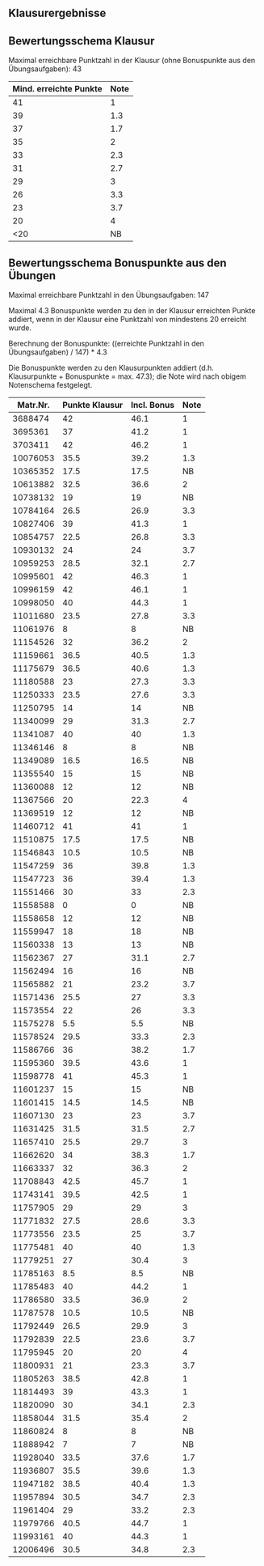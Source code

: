 ## Klausurergebnisse
## Bewertungsschema Klausur

Maximal erreichbare Punktzahl in der Klausur (ohne Bonuspunkte aus den Übungsaufgaben): 43

| Mind. erreichte Punkte | Note |
|---|---|
| 41 | 1 |
| 39 | 1.3 |
| 37 | 1.7 |
| 35 | 2 |
| 33 | 2.3 |
| 31 | 2.7 |
| 29 | 3 |
| 26 | 3.3 |
| 23 | 3.7 |
| 20 | 4 |
| <20 | NB |

## Bewertungsschema Bonuspunkte aus den Übungen

Maximal erreichbare Punktzahl in den Übungsaufgaben: 147

Maximal 4.3 Bonuspunkte werden zu den in der Klausur erreichten Punkte addiert, wenn in der Klausur eine Punktzahl von mindestens 20 
erreicht wurde.

Berechnung der Bonuspunkte: ((erreichte Punktzahl in den Übungsaufgaben) / 147) * 4.3

Die Bonuspunkte werden zu den Klausurpunkten addiert (d.h. Klausurpunkte + Bonuspunkte = max. 47.3); 
die Note wird nach obigem Notenschema festgelegt.

| Matr.Nr. | Punkte Klausur | Incl. Bonus | Note|
|---|---|---|---|
| 3688474 | 42 | 46.1 | 1 |
| 3695361 | 37 | 41.2 | 1 |
| 3703411 | 42 | 46.2 | 1 |
| 10076053 | 35.5 | 39.2 | 1.3 |
| 10365352 | 17.5 | 17.5 | NB |
| 10613882 | 32.5 | 36.6 | 2 |
| 10738132 | 19 | 19 | NB |
| 10784164 | 26.5 | 26.9 | 3.3 |
| 10827406 | 39 | 41.3 | 1 |
| 10854757 | 22.5 | 26.8 | 3.3 |
| 10930132 | 24 | 24 | 3.7 |
| 10959253 | 28.5 | 32.1 | 2.7 |
| 10995601 | 42 | 46.3 | 1 |
| 10996159 | 42 | 46.1 | 1 |
| 10998050 | 40 | 44.3 | 1 |
| 11011680 | 23.5 | 27.8 | 3.3 |
| 11061976 | 8 | 8 | NB |
| 11154526 | 32 | 36.2 | 2 |
| 11159661 | 36.5 | 40.5 | 1.3 |
| 11175679 | 36.5 | 40.6 | 1.3 |
| 11180588 | 23 | 27.3 | 3.3 |
| 11250333 | 23.5 | 27.6 | 3.3 |
| 11250795 | 14 | 14 | NB |
| 11340099 | 29 | 31.3 | 2.7 |
| 11341087 | 40 | 40 | 1.3 |
| 11346146 | 8 | 8 | NB |
| 11349089 | 16.5 | 16.5 | NB |
| 11355540 | 15 | 15 | NB |
| 11360088 | 12 | 12 | NB |
| 11367566 | 20 | 22.3 | 4 |
| 11369519 | 12 | 12 | NB |
| 11460712 | 41 | 41 | 1 |
| 11510875 | 17.5 | 17.5 | NB |
| 11546843 | 10.5 | 10.5 | NB |
| 11547259 | 36 | 39.8 | 1.3 |
| 11547723 | 36 | 39.4 | 1.3 |
| 11551466 | 30 | 33 | 2.3 |
| 11558588 | 0 | 0 | NB |
| 11558658 | 12 | 12 | NB |
| 11559947 | 18 | 18 | NB |
| 11560338 | 13 | 13 | NB |
| 11562367 | 27 | 31.1 | 2.7 |
| 11562494 | 16 | 16 | NB |
| 11565882 | 21 | 23.2 | 3.7 |
| 11571436 | 25.5 | 27 | 3.3 |
| 11573554 | 22 | 26 | 3.3 |
| 11575278 | 5.5 | 5.5 | NB |
| 11578524 | 29.5 | 33.3 | 2.3 |
| 11586766 | 36 | 38.2 | 1.7 |
| 11595360 | 39.5 | 43.6 | 1 |
| 11598778 | 41 | 45.3 | 1 |
| 11601237 | 15 | 15 | NB |
| 11601415 | 14.5 | 14.5 | NB |
| 11607130 | 23 | 23 | 3.7 |
| 11631425 | 31.5 | 31.5 | 2.7 |
| 11657410 | 25.5 | 29.7 | 3 |
| 11662620 | 34 | 38.3 | 1.7 |
| 11663337 | 32 | 36.3 | 2 |
| 11708843 | 42.5 | 45.7 | 1 |
| 11743141 | 39.5 | 42.5 | 1 |
| 11757905 | 29 | 29 | 3 |
| 11771832 | 27.5 | 28.6 | 3.3 |
| 11773556 | 23.5 | 25 | 3.7 |
| 11775481 | 40 | 40 | 1.3 |
| 11779251 | 27 | 30.4 | 3 |
| 11785163 | 8.5 | 8.5 | NB |
| 11785483 | 40 | 44.2 | 1 |
| 11786580 | 33.5 | 36.9 | 2 |
| 11787578 | 10.5 | 10.5 | NB |
| 11792449 | 26.5 | 29.9 | 3 |
| 11792839 | 22.5 | 23.6 | 3.7 |
| 11795945 | 20 | 20 | 4 |
| 11800931 | 21 | 23.3 | 3.7 |
| 11805263 | 38.5 | 42.8 | 1 |
| 11814493 | 39 | 43.3 | 1 |
| 11820090 | 30 | 34.1 | 2.3 |
| 11858044 | 31.5 | 35.4 | 2 |
| 11860824 | 8 | 8 | NB |
| 11888942 | 7 | 7 | NB |
| 11928040 | 33.5 | 37.6 | 1.7 |
| 11936807 | 35.5 | 39.6 | 1.3 |
| 11947182 | 38.5 | 40.4 | 1.3 |
| 11957894 | 30.5 | 34.7 | 2.3 |
| 11961404 | 29 | 33.2 | 2.3 |
| 11979766 | 40.5 | 44.7 | 1 |
| 11993161 | 40 | 44.3 | 1 |
| 12006496 | 30.5 | 34.8 | 2.3 |
